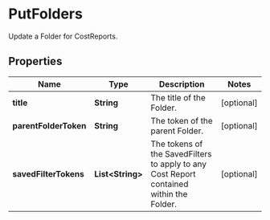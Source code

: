 

# PutFolders

Update a Folder for CostReports.

## Properties

| Name | Type | Description | Notes |
|------------ | ------------- | ------------- | -------------|
|**title** | **String** | The title of the Folder. |  [optional] |
|**parentFolderToken** | **String** | The token of the parent Folder. |  [optional] |
|**savedFilterTokens** | **List&lt;String&gt;** | The tokens of the SavedFilters to apply to any Cost Report contained within the Folder. |  [optional] |




